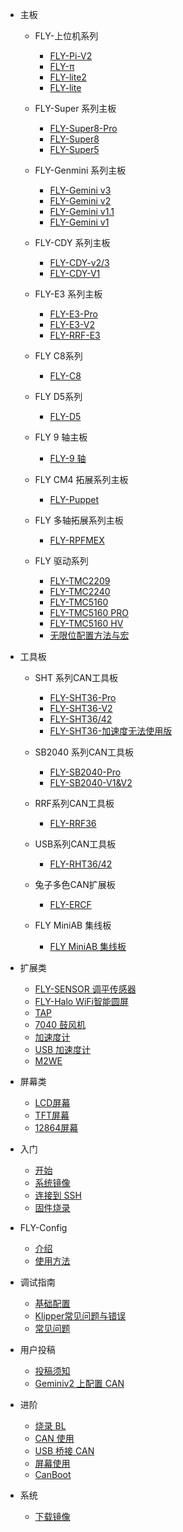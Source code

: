 - 主板

  - FLY-上位机系列
    - [FLY-Pi-V2](/board/fly_pi_v2/)
    - [FLY-π](/board/fly_pi/)
    - [FLY-lite2](/board/fly_pi_lite2/)
    - [FLY-lite](/board/fly_pi_lite/)

  - FLY-Super 系列主板
    - [FLY-Super8-Pro](/board/fly_super8_pro/README.md)
    - [FLY-Super8](/board/fly_super8/README.md)
    - [FLY-Super5](/board/fly_super5/README.md)

  - FLY-Genmini 系列主板
    - [FLY-Gemini v3](/board/fly_gemini_v3/README.md)
    - [FLY-Gemini v2](/board/fly_gemini_v2/README.md)
    - [FLY-Gemini v1.1](/board/fly_gemini_v1-1/README.md)
    - [FLY-Gemini v1](/board/fly_gemini_v1/README.md)

  - FLY-CDY 系列主板
    - [FLY-CDY-v2/3](/board/fly_cdy_v3/README.md)
    - [FLY-CDY-V1](/board/fly_cdy_v1/README.md)

  - FLY-E3 系列主板
    - [FLY-E3-Pro](/board/fly_e3_pro/README.md)
    - [FLY-E3-V2](/board/fly_e3_v2/README.md)
    - [FLY-RRF-E3](/board/fly_e3/README.md)
    
  - FLY C8系列
    - [FLY-C8](/board/fly_C8/README.md)
  
  - FLY D5系列
    - [FLY-D5](/board/fly_d5/README.md)

  - FLY 9 轴主板
    - [FLY-9 轴](/board/fly_9/)
  
  - FLY CM4 拓展系列主板
    - [FLY-Puppet](/board/fly_puppet/)
  
  - FLY 多轴拓展系列主板
    - [FLY-RPFMEX](/board/fly_rpfmex/)
  
  - FLY 驱动系列
    - [FLY-TMC2209](/board/fly_tmc/2209.md)
    - [FLY-TMC2240](/board/fly_tmc/2240.md)
    - [FLY-TMC5160](/board/fly_tmc/5160.md)
    - [FLY-TMC5160 PRO](/board/fly_tmc/5160PRO.md)
    - [FLY-TMC5160 HV](/board/fly_tmc/5160hv.md)
    - [无限位配置方法与宏](/board/fly_tmc/cfg.md)
    
  
- 工具板

  - SHT 系列CAN工具板
    - [FLY-SHT36-Pro](/board/fly_sht36_pro/README.md)
    - [FLY-SHT36-V2](/board/fly_sht_v2/README.md)
    - [FLY-SHT36/42](/board/fly_sht36_42/README.md)
    - [FLY-SHT36-加速度无法使用版](/board/fly_shtadxl/README.md)

  - SB2040 系列CAN工具板
    * [FLY-SB2040-Pro](/board/fly_sb2040_pro/README.md)
    * [FLY-SB2040-V1&V2](/board/fly_sb2040/README.md)

  - RRF系列CAN工具板
    * [FLY-RRF36](/board/fly_rrf36/README.md)

  - USB系列CAN工具板
    * [FLY-RHT36/42](/board/fly_rht36_42/README.md)

  - 兔子多色CAN扩展板
    * [FLY-ERCF](/board/fly_ercf/README.md)

  - FLY MiniAB 集线板
    * [FLY MiniAB 集线板](/board/miniab_board/README.md)

- 扩展类
  - [FLY-SENSOR 调平传感器](/board/fly_sensor/)
  - [FLY-Halo WiFi智能圆屏](/board/fly_halo/)
  - [TAP](/advanced/TAP.md)
  - [7040 鼓风机](/advanced/7040.md)
  - [加速度计](/advanced/Accelerometer.md)
  - [USB 加速度计](/advanced/usbadxl.md)
  - [M2WE](/board/fly_m2we/)

- 屏幕类
  * [LCD屏幕](/advanced/lcd.md)
  * [TFT屏幕](/advanced/tft.md)
  * [12864屏幕](/advanced/12864.md)

- 入门
  - [开始](README)
  - [系统镜像](/introduction/system.md)
  - [连接到 SSH](/introduction/conntossh.md)
  - [固件烧录](/introduction/firmware.md)

- FLY-Config
  - [介绍](/fly_config/README)
  - [使用方法](/fly_config/Instructions.md)

- 调试指南
  - [基础配置](/guide/configs.md)
  - [Klipper常见问题与错误](/guide/klippererro/problem)
  - [常见问题](/guide/what.md)
  
- 用户投稿
  - [投稿须知](/users/README)
  - [Geminiv2 上配置 CAN](/users/geminiv2_can.md)

- 进阶
  - [烧录 BL](/advanced/flashbl.md)
  - [CAN 使用](/advanced/can.md)
  - [USB 桥接 CAN](/advanced/usb2can.md)
  - [屏幕使用](/advanced/screen.md)
  - [CanBoot](/advanced/canboot.md)

- 系统
  - [下载镜像](/introduction/downloadimg.md)
